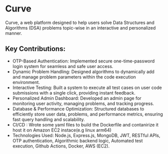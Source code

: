 # Curve
Curve, a web platform designed to help users solve Data Structures and Algorithms (DSA) problems topic-wise in an interactive and personalized manner.
## Key Contributions:

- OTP-Based Authentication: Implemented secure one-time-password login system for seamless and safe user access.
- Dynamic Problem Handling: Designed algorithms to dynamically add and manage problem parameters within the code execution environment.
- Interactive Testing: Built a system to execute all test cases on user code submissions with a single click, providing instant feedback.
- Personalized Admin Dashboard: Developed an admin page for monitoring user activity, managing problems, and tracking progress.
- Database & Performance Optimization: Structured databases to efficiently store user data, problems, and performance metrics, ensuring fast query handling and scalability.
- CI/CD : Wrote some yaml files to build the Dockerfile and contanirize it host it on Amazon EC2 instace(e.g linux arm64) 
- Technologies Used: Node.js, Express.js, MongoDB, JWT, RESTful APIs, OTP authentication, Algorithmic backend logic, Automated test execution, Github Actions, Docker, AWS (EC2).

